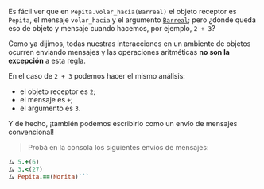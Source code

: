Es fácil ver que en `Pepita.volar_hacia(Barreal)` el objeto receptor es `Pepita`, el mensaje `volar_hacia` y el argumento [`Barreal`](https://es.wikipedia.org/wiki/Barreal); pero ¿dónde queda eso de objeto y mensaje cuando hacemos, por ejemplo, `2 + 3`?

Como ya dijimos, todas nuestras interacciones en un ambiente de objetos ocurren enviando mensajes y las operaciones aritméticas **no son la excepción** a esta regla.

En el caso de `2 + 3` podemos hacer el mismo análisis:

* el objeto receptor es `2`;
* el mensaje es `+`;
* el argumento es `3`.

Y de hecho, ¡también podemos escribirlo como un envío de mensajes convencional!

> Probá en la consola los siguientes envíos de mensajes:
>
```ruby
ム 5.+(6)
ム 3.<(27)
ム Pepita.==(Norita)```